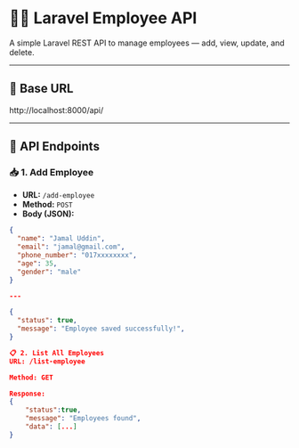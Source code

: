 # 👨‍💼 Laravel Employee API

A simple Laravel REST API to manage employees — add, view, update, and delete.

---

## 🔗 Base URL
http://localhost:8000/api/

---

## 📌 API Endpoints

### 📥 1. Add Employee

- **URL:** `/add-employee`
- **Method:** `POST`
- **Body (JSON):**

```json
{
  "name": "Jamal Uddin",
  "email": "jamal@gmail.com",
  "phone_number": "017xxxxxxxx",
  "age": 35,
  "gender": "male"
}

---

{
  "status": true,
  "message": "Employee saved successfully!",
}

📋 2. List All Employees
URL: /list-employee

Method: GET

Response:
{
    "status":true,
    "message": "Employees found",
    "data": [...]
}
